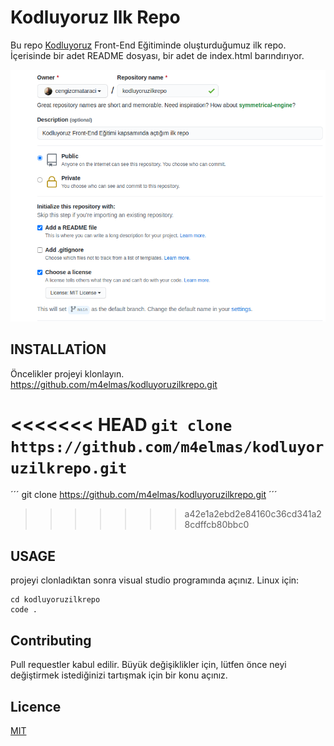 # Kodluyoruz Ilk Repo
Bu repo [Kodluyoruz](https://app.patika.dev) Front-End Eğitiminde oluşturduğumuz ilk repo. İçerisinde bir adet README dosyası, bir adet de index.html barındırıyor.

![](https://github.com/Kodluyoruz/taskforce/blob/main/git/odev1/figures/github.png)




## INSTALLATİON

Öncelikler projeyi klonlayın. https://github.com/m4elmas/kodluyoruzilkrepo.git

<<<<<<< HEAD
`git clone https://github.com/m4elmas/kodluyoruzilkrepo.git`
=======
´´´
git clone https://github.com/m4elmas/kodluyoruzilkrepo.git
´´´
>>>>>>> a42e1a2ebd2e84160c36cd341a28cdffcb80bbc0

## USAGE

projeyi clonladıktan sonra visual studio programında açınız.
Linux için:
```
cd kodluyoruzilkrepo
code .
```

## Contributing
Pull requestler kabul edilir. Büyük değişiklikler için, lütfen önce neyi değiştirmek istediğinizi tartışmak için bir konu açınız.

## Licence
[MIT](https://choosealicense.com/licenses/mit/)